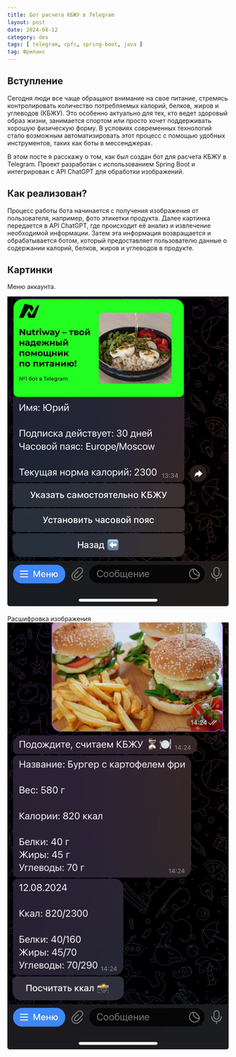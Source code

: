 ```yaml
---
title: Бот расчета КБЖУ в Telegram
layout: post
date: 2024-08-12
category: dev
tags: [ telegram, cpfc, spring-boot, java ]
tag: Фриланс
---
```


## Вступление

Сегодня люди все чаще обращают внимание на свое питание, стремясь контролировать количество потребляемых калорий, белков, жиров и углеводов (КБЖУ). Это особенно актуально для тех, кто ведет здоровый образ жизни, занимается спортом или просто хочет поддерживать хорошую физическую форму. В условиях современных технологий стало возможным автоматизировать этот процесс с помощью удобных инструментов, таких как боты в мессенджерах.

В этом посте я расскажу о том, как был создан бот для расчета КБЖУ в Telegram. Проект разработан с использованием Spring Boot и интегрирован с API ChatGPT для обработки изображений.

## Как реализован?

Процесс работы бота начинается с получения изображения от пользователя, например, фото этикетки продукта. 
Далее картинка передается в API ChatGPT, где происходит её анализ и извлечение необходимой информации. 
Затем эта информация возвращается и обрабатывается ботом, который предоставляет пользователю данные о содержании калорий, белков, жиров и углеводов в продукте.

## Картинки

Меню аккаунта.

<div class="gallery" onclick="openModal('/images/cpfc/profile.JPEG')">
     <img src="/images/cpfc/profile.JPEG" alt="Меню аккаунта" style="width: 600px;">
</div>

<br>
Расшифровка изображения

<div class="gallery" onclick="openModal('/images/cpfc/gpt-image.JPEG')">
     <img src="/images/cpfc/gpt-image.JPEG" alt="Расшифровка изображения" style="width: 600px;">
</div>
